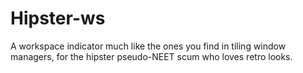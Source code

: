 Hipster-ws
==========

A workspace indicator much like the ones you find in tiling window managers, for the hipster pseudo-NEET scum who loves retro looks.
